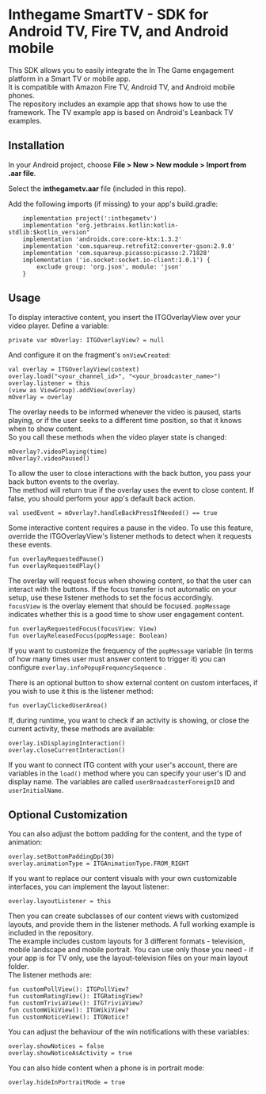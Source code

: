 # Inthegame SmartTV - SDK for Android TV, Fire TV, and Android mobile

This SDK allows you to easily integrate the In The Game engagement platform in a Smart TV or mobile app.\
It is compatible with Amazon Fire TV, Android TV, and Android mobile phones.\
The repository includes an example app that shows how to use the framework. The TV example app is based on Android's Leanback TV examples.


## Installation

In your Android project, choose **File > New > New module > Import from .aar file**. 

Select the **inthegametv.aar** file (included in this repo).

Add the following imports (if missing) to your app's build.gradle:

```
    implementation project(':inthegametv')
    implementation "org.jetbrains.kotlin:kotlin-stdlib:$kotlin_version"
    implementation 'androidx.core:core-ktx:1.3.2'
    implementation 'com.squareup.retrofit2:converter-gson:2.9.0'
    implementation 'com.squareup.picasso:picasso:2.71828'
    implementation ('io.socket:socket.io-client:1.0.1') {
        exclude group: 'org.json', module: 'json'
    }
```

## Usage

To display interactive content, you insert the ITGOverlayView over your video player.
Define a variable:

```
private var mOverlay: ITGOverlayView? = null
```

And configure it on the fragment's `onViewCreated`:
```
val overlay = ITGOverlayView(context)
overlay.load("<your_channel_id>", "<your_broadcaster_name>")
overlay.listener = this
(view as ViewGroup).addView(overlay)
mOverlay = overlay
```

The overlay needs to be informed whenever the video is paused, starts playing, or if the user seeks to a different time position, so that it knows when to show content.\
So you call these methods when the video player state is changed:
```
mOverlay?.videoPlaying(time)
mOverlay?.videoPaused()
```

To allow the user to close interactions with the back button, you pass your back button events to the overlay.\
The method will return true if the overlay uses the event to close content. If false, you should perform your app's default back action.
```
val usedEvent = mOverlay?.handleBackPressIfNeeded() == true
```
Some interactive content requires a pause in the video. To use this feature, override the ITGOverlayView's listener methods to detect when it requests these events.
```
fun overlayRequestedPause()
fun overlayRequestedPlay()
```

The overlay will request focus when showing content, so that the user can interact with the buttons. If the focus transfer is not automatic on your setup, use these listener methods to set the focus accordingly.\
`focusView` is the overlay element that should be focused. `popMessage` indicates whether this is a good time to show user engagement content.

```
fun overlayRequestedFocus(focusView: View)
fun overlayReleasedFocus(popMessage: Boolean)
```

If you want to customize the frequency of the `popMessage` variable (in terms of how many times user must answer content to trigger it) you can configure `overlay.infoPopupFrequencySequence` .

There is an optional button to show external content on custom interfaces, if you wish to use it this is the listener method:
```
fun overlayClickedUserArea()
```

If, during runtime, you want to check if an activity is showing, or close the current activity, these methods are available:
```
overlay.isDisplayingInteraction()
overlay.closeCurrentInteraction()
```
       
If you want to connect ITG content with your user's account, there are variables in the `load()` method where you can specify your user's ID and display name. The variables are called `userBroadcasterForeignID` and `userInitialName`.


## Optional Customization

You can also adjust the bottom padding for the content, and the type of animation:
```
overlay.setBottomPaddingDp(30)
overlay.animationType = ITGAnimationType.FROM_RIGHT
```

If you want to replace our content visuals with your own customizable interfaces, you can implement the layout listener:
```
overlay.layoutListener = this
```
Then you can create subclasses of our content views with customized layouts, and provide them in the listener methods. A full working example is included in the repository.\
The example includes custom layouts for 3 different formats - television, mobile landscape and mobile portrait. You can use only those you need - if your app is for TV only, use the layout-television files on your main layout folder.\
The listener methods are: 
```
fun customPollView(): ITGPollView?
fun customRatingView(): ITGRatingView?
fun customTriviaView(): ITGTriviaView?
fun customWikiView(): ITGWikiView?
fun customNoticeView(): ITGNotice?
```

You can adjust the behaviour of the win notifications with these variables:
```
overlay.showNotices = false
overlay.showNoticeAsActivity = true
```

You can also hide content when a phone is in portrait mode:
```
overlay.hideInPortraitMode = true
```
